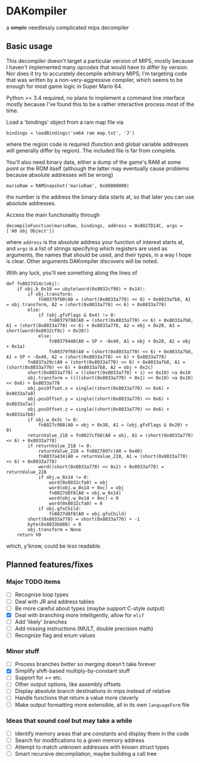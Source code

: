 # DAKompiler
a ~~simple~~ needlessly complicated mips decompiler 

## Basic usage
This decompiler doesn't target a particular version of MIPS, mostly because
I haven't implemented many opcodes that would have to differ by version. Nor does it try to accurately decompile arbitrary MIPS; I'm targeting code that was written by a non-very-aggressive compiler, which seems to be enough for most game logic in Super Mario 64.

Python >= 3.4 required, no plans to implement a command line interface mostly 
because I've found this to be a rather interactive process most of the time.

Load a 'bindings' object from a ram map file via
```
bindings = loadBindings('sm64 ram map.txt', 'J')
```
where the region code is required (function and global variable addresses will generally differ by region).
The included file is far from complete.

You'll also need binary data, either a dump of the game's RAM at some point or the ROM itself (although the latter may eventually cause problems because absolute addresses will be wrong)
```
marioRam = RAMSnapshot('marioRam', 0x80000000)
```
the number is the address the binary data starts at, so that later you can use absolute addresses.

Access the main functionality through
```
decompileFunction(marioRam, bindings, address = 0x8027D14C, args = ['A0 obj Object'])
```
where `address` is the absolute address your function of interest starts at, and `args` is a list of strings specifying which registers are used as arguments, the names that should be used, and their types, in a way I hope is clear. Other arguments DAKompiler discovers will be noted. 

With any luck, you'll see something along the lines of
```
def fn8027d14c(obj):
    if obj.b_0x18 == ubyte(word(0x8032cf90) + 0x14):
        if obj.transform:
            fn80379f60(A0 = (short(0x8033a770) << 6) + 0x8033a7b8, A1 = obj.transform, A2 = (short(0x8033a770) << 6) + 0x8033a778)
        else:
            if (obj.gfxFlags & 0x4) != 0:
                fn80379798(A0 = (short(0x8033a770) << 6) + 0x8033a7b8, A1 = (short(0x8033a770) << 6) + 0x8033a778, A2 = obj + 0x20, A3 = short(word(0x8032cf9c) + 0x38))
            else:
                fn80379440(A0 = SP + -0x40, A1 = obj + 0x20, A2 = obj + 0x1a)
                fn80379f60(A0 = (short(0x8033a770) << 6) + 0x8033a7b8, A1 = SP + -0x40, A2 = (short(0x8033a770) << 6) + 0x8033a778)
        fn8037a29c(A0 = (short(0x8033a770) << 6) + 0x8033a7b8, A1 = (short(0x8033a770) << 6) + 0x8033a7b8, A2 = obj + 0x2c)
        short(0x8033a770) = ((short(0x8033a770) + 1) << 0x10) >a 0x10
        obj.transform = ((((short(0x8033a770) + 0x1) << 0x10) >a 0x10) << 0x6) + 0x8033a778
        obj.posOffset.x = single((short(0x8033a770) << 0x6) + 0x8033a7a8)
        obj.posOffset.y = single((short(0x8033a770) << 0x6) + 0x8033a7ac)
        obj.posOffset.z = single((short(0x8033a770) << 0x6) + 0x8033a7b0)
        if obj.w_0x3c != 0:
            fn8027c988(A0 = obj + 0x38, A1 = (obj.gfxFlags & 0x20) < 0)
        returnValue_218 = fn8027cf68(A0 = obj, A1 = (short(0x8033a770) << 6) + 0x8033a778)
        if returnValue_218 != 0:
            returnValue_228 = fn8027897c(A0 = 0x40)
            fn8037a434(A0 = returnValue_228, A1 = (short(0x8033a770) << 6) + 0x8033a778)
            word((short(0x8033a770) << 0x2) + 0x8033af78) = returnValue_228
            if obj.w_0x14 != 0:
                word(0x8032cfa0) = obj
                word(obj.w_0x14 + 0xc) = obj
                fn8027d8f8(A0 = obj.w_0x14)
                word(obj.w_0x14 + 0xc) = 0
                word(0x8032cfa0) = 0
            if obj.gfxChild:
                fn8027d8f8(A0 = obj.gfxChild)
        short(0x8033a770) = short(0x8033a770) + -1
        byte(0x8033b008) = 0
        obj.transform = None
    return V0
```
which, y'know, could be *less* readable.

## Planned features/fixes

### Major TODO items
- [ ] Recognize loop types
- [ ] Deal with JR and address tables
- [ ] Be more careful about types (maybe support C-style output)
- [x] Deal with branching more intelligently, allow for `elif`
- [ ] Add 'likely' branches
- [ ] Add missing instructions (MULT, double precision math)
- [ ] Recognize flag and enum values

### Minor stuff
- [ ] Process branches better so merging doesn't take forever
- [x] Simplify shift-based multiply-by-constant stuff
- [ ] Support for += etc.
- [ ] Other output options, like assembly offsets
- [ ] Display absolute branch destinations in mips instead of relative
- [ ] Handle functions that return a value more cleverly
- [ ] Make output formatting more extensible, all in its own `languageForm` file

### Ideas that sound cool but may take a while
- [ ] Identify memory areas that are constants and display them in the code
- [ ] Search for modifications to a given memory address
- [ ] Attempt to match unknown addresses with known struct types
- [ ] Smart recursive decompilation, maybe building a call tree
